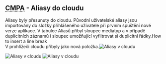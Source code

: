 ﻿---
categories: [fenix]
layout: fenix
---
## <abbr title="Crossmediální postanalýza">CMPA</abbr> - Aliasy do cloudu
Aliasy byly přesunuty do cloudu. Původní uživatelské aliasy jsou importovány do složky přihlášeného uživatele při prvním spuštění nové verze aplikace. 
V tabulce Aliasů přibyl sloupec mediatyp a v případě duplicitních záznamů i sloupec umožňující vyfiltrovat si duplicitní řádky.How to insert a line break <br>  V prohlížeči cloudu přibyly jako nová položka.![Aliasy v cloudu]({{site.url}}/data/aliasos3.PNG "Aliasy v cloudu")

![Aliasy v cloudu]({{site.url}}/data/aliasos.PNG "Aliasy v cloudu")
![Aliasy v cloudu]({{site.url}}/data/aliasos2.PNG "Aliasy v cloudu")
